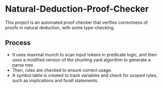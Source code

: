 # Natural-Deduction-Proof-Checker

This project is an automated proof checker that verifies correctness of proofs in natural deduction, with some type-checking. 

## Process
* It uses maximal munch to scan input tokens in predicate logic, and then uses a modified version of the shunting yard algorithm to generate a parse tree. 
* Then, rules are checked to ensure correct usage. 
* A symbol table is created to track variables and check for scoped rules, such as implications and forall statements.
